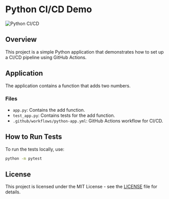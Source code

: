 # Python CI/CD Demo

![Python CI/CD](https://img.shields.io/badge/Python-CI/CD-blue)

## Overview

This project is a simple Python application that demonstrates how to set up a CI/CD pipeline using GitHub Actions.

## Application

The application contains a function that adds two numbers.

### Files

- `app.py`: Contains the add function.
- `test_app.py`: Contains tests for the add function.
- `.github/workflows/python-app.yml`: GitHub Actions workflow for CI/CD.

## How to Run Tests

To run the tests locally, use:

```bash
python -m pytest
```

## License
This project is licensed under the MIT License - see the [LICENSE](LICENSE) file for details.
